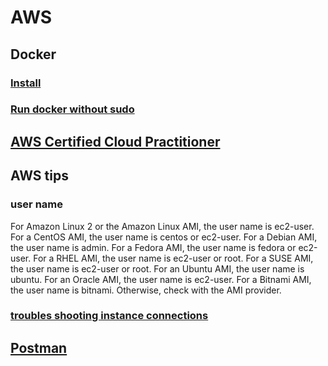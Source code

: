 # AWS

## Docker

### [Install](https://docs.docker.com/engine/install/debian/)

### [Run docker without sudo](https://docs.docker.com/engine/install/linux-postinstall/)

## [AWS Certified Cloud Practitioner](./ccp.md)

## AWS tips

### user name

For Amazon Linux 2 or the Amazon Linux AMI, the user name is ec2-user.
For a CentOS AMI, the user name is centos or ec2-user.
For a Debian AMI, the user name is admin.
For a Fedora AMI, the user name is fedora or ec2-user.
For a RHEL AMI, the user name is ec2-user or root.
For a SUSE AMI, the user name is ec2-user or root.
For an Ubuntu AMI, the user name is ubuntu.
For an Oracle AMI, the user name is ec2-user.
For a Bitnami AMI, the user name is bitnami.
Otherwise, check with the AMI provider.

### [troubles shooting instance connections](https://docs.aws.amazon.com/AWSEC2/latest/UserGuide/TroubleshootingInstancesConnecting.html#TroubleshootingInstancesConnectionTimeout)

## [Postman](./postman.md)
